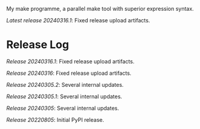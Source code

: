My make programme, a parallel make tool with superior expression syntax.

*Latest release 20240316.1*:
Fixed release upload artifacts.



# Release Log



*Release 20240316.1*:
Fixed release upload artifacts.

*Release 20240316*:
Fixed release upload artifacts.

*Release 20240305.2*:
Several internal updates.

*Release 20240305.1*:
Several internal updates.

*Release 20240305*:
Several internal updates.

*Release 20220805*:
Initial PyPI release.

